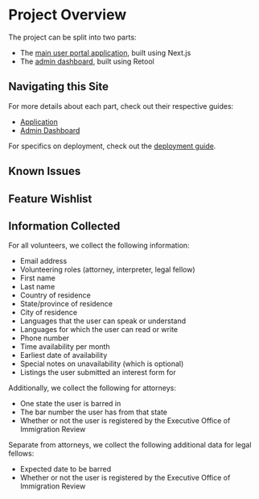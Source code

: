 # Project Overview

The project can be split into two parts:

-   The [main user portal application](/dev/app/), built using Next.js
-   The [admin dashboard](/dev/retool), built using Retool

## Navigating this Site

For more details about each part, check out their respective guides:

-   [Application](/dev/app/)
-   [Admin Dashboard](/dev/retool)

For specifics on deployment, check out the [deployment guide](/dev/deployment).

## Known Issues

## Feature Wishlist

## Information Collected

For all volunteers, we collect the following information:

-   Email address
-   Volunteering roles (attorney, interpreter, legal fellow)
-   First name
-   Last name
-   Country of residence
-   State/province of residence
-   City of residence
-   Languages that the user can speak or understand
-   Languages for which the user can read or write
-   Phone number
-   Time availability per month
-   Earliest date of availability
-   Special notes on unavailability (which is optional)
-   Listings the user submitted an interest form for

Additionally, we collect the following for attorneys:

-   One state the user is barred in
-   The bar number the user has from that state
-   Whether or not the user is registered by the Executive Office of Immigration Review

Separate from attorneys, we collect the following additional data for legal fellows:

-   Expected date to be barred
-   Whether or not the user is registered by the Executive Office of Immigration Review

